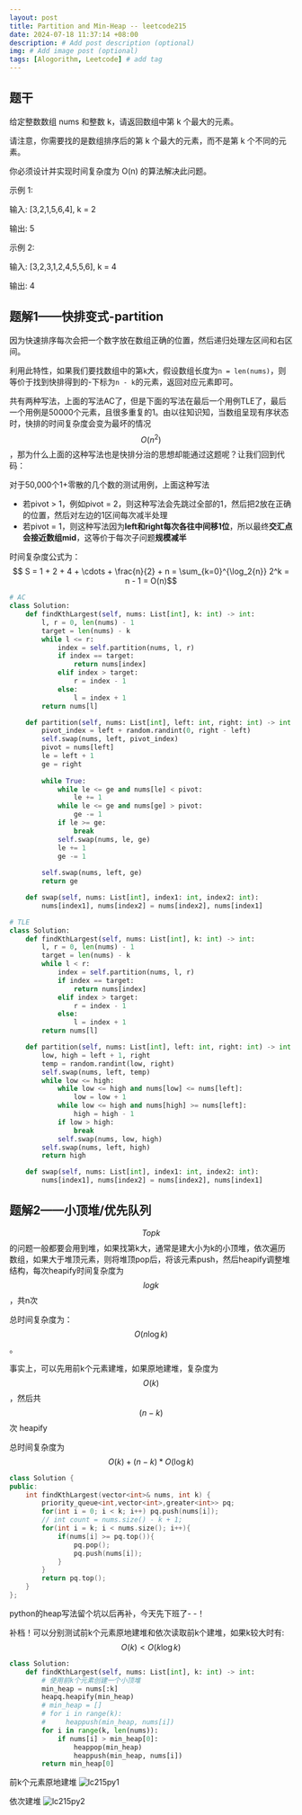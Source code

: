 ```yaml
---
layout: post
title: Partition and Min-Heap -- leetcode215
date: 2024-07-18 11:37:14 +08:00
description: # Add post description (optional)
img: # Add image post (optional)
tags: [Alogorithm, Leetcode] # add tag
---
```


## 题干
给定整数数组 nums 和整数 k，请返回数组中第 k 个最大的元素。

请注意，你需要找的是数组排序后的第 k 个最大的元素，而不是第 k 个不同的元素。

你必须设计并实现时间复杂度为 O(n) 的算法解决此问题。

示例 1:

输入: [3,2,1,5,6,4], k = 2

输出: 5

示例 2:

输入: [3,2,3,1,2,4,5,5,6], k = 4

输出: 4

## 题解1——快排变式-partition
因为快速排序每次会把一个数字放在数组正确的位置，然后递归处理左区间和右区间。

利用此特性，如果我们要找数组中的第`k`大，假设数组长度为`n = len(nums)`，则等价于找到快排得到的-下标为`n - k`的元素，返回对应元素即可。

共有两种写法，上面的写法AC了，但是下面的写法在最后一个用例TLE了，最后一个用例是50000个元素，且很多重复的1。由以往知识知，当数组呈现有序状态时，快排的时间复杂度会变为最坏的情况 $$ O(n^2) $$，那为什么上面的这种写法也是快排分治的思想却能通过这题呢？让我们回到代码：

对于50,000个1+零散的几个数的测试用例，上面这种写法
- 若pivot > 1，例如pivot = 2，则这种写法会先跳过全部的1，然后把2放在正确的位置，然后对左边的1区间每次减半处理
- 若pivot = 1，则这种写法因为**left和right每次各往中间移1位**，所以最终**交汇点会接近数组mid**，这等价于每次子问题**规模减半**

时间复杂度公式为：$$ S = 1 + 2 + 4 + \cdots + \frac{n}{2} + n = \sum_{k=0}^{\log_2{n}} 2^k = n - 1 = O(n)$$

```python
# AC
class Solution:
    def findKthLargest(self, nums: List[int], k: int) -> int:
        l, r = 0, len(nums) - 1
        target = len(nums) - k
        while l <= r:
            index = self.partition(nums, l, r)
            if index == target:
                return nums[index]
            elif index > target:
                r = index - 1
            else:
                l = index + 1
        return nums[l]

    def partition(self, nums: List[int], left: int, right: int) -> int:
        pivot_index = left + random.randint(0, right - left)
        self.swap(nums, left, pivot_index)
        pivot = nums[left]
        le = left + 1
        ge = right
        
        while True:
            while le <= ge and nums[le] < pivot:
                le += 1
            while le <= ge and nums[ge] > pivot:
                ge -= 1
            if le >= ge:
                break
            self.swap(nums, le, ge)
            le += 1
            ge -= 1
        
        self.swap(nums, left, ge)
        return ge

    def swap(self, nums: List[int], index1: int, index2: int):
        nums[index1], nums[index2] = nums[index2], nums[index1]
```

```python
# TLE
class Solution:
    def findKthLargest(self, nums: List[int], k: int) -> int:
        l, r = 0, len(nums) - 1
        target = len(nums) - k
        while l < r:
            index = self.partition(nums, l, r)
            if index == target:
                return nums[index]
            elif index > target:
                r = index - 1
            else:
                l = index + 1
        return nums[l]

    def partition(self, nums: List[int], left: int, right: int) -> int:
        low, high = left + 1, right
        temp = random.randint(low, right)
        self.swap(nums, left, temp)
        while low <= high:
            while low <= high and nums[low] <= nums[left]:
                low = low + 1
            while low <= high and nums[high] >= nums[left]:
                high = high - 1
            if low > high:
                break
            self.swap(nums, low, high)
        self.swap(nums, left, high)
        return high

    def swap(self, nums: List[int], index1: int, index2: int):
        nums[index1], nums[index2] = nums[index2], nums[index1]
```
## 题解2——小顶堆/优先队列
$$ Topk $$ 的问题一般都要会用到堆，如果找第k大，通常是建大小为k的小顶堆，依次遍历数组，如果大于堆顶元素，则将堆顶pop后，将该元素push，然后heapify调整堆结构，每次heapify时间复杂度为 $$ log k $$，共n次

总时间复杂度为：$$ O(n \log k) $$。

事实上，可以先用前k个元素建堆，如果原地建堆，复杂度为 $$ O(k) $$，然后共 $$ (n - k) $$次 heapify

总时间复杂度为$$ O(k)+(n - k) * O( \log k) $$

```cpp
class Solution {
public:
    int findKthLargest(vector<int>& nums, int k) {
        priority_queue<int,vector<int>,greater<int>> pq;
        for(int i = 0; i < k; i++) pq.push(nums[i]);
        // int count = nums.size() - k + 1;
        for(int i = k; i < nums.size(); i++){
            if(nums[i] >= pq.top()){
                pq.pop();
                pq.push(nums[i]);
            }
        }
        return pq.top();
    }
};
```

python的heap写法留个坑以后再补，今天先下班了- -！


补档！可以分别测试前k个元素原地建堆和依次读取前k个建堆，如果k较大时有: $$ O(k) < O(k \log k) $$

```python
class Solution:
    def findKthLargest(self, nums: List[int], k: int) -> int:
        # 使用前k个元素创建一个小顶堆
        min_heap = nums[:k]
        heapq.heapify(min_heap)
        # min_heap = []
        # for i in range(k):
        #     heappush(min_heap, nums[i])
        for i in range(k, len(nums)):
            if nums[i] > min_heap[0]:
                heappop(min_heap)
                heappush(min_heap, nums[i])
        return min_heap[0]
```

前k个元素原地建堆
![lc215py1]({{site.baseurl}}/assets/img/lc215py1.png)

依次建堆
![lc215py2]({{site.baseurl}}/assets/img/lc215py2.png)
